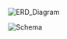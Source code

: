 ![ERD_Diagram](https://user-images.githubusercontent.com/83420413/171068365-ff3e2794-c7ab-4625-98f8-6bc024be0f0d.PNG)



![Schema](https://user-images.githubusercontent.com/83420413/164560719-115cbf62-d37a-49d0-a15c-60ca7a58148e.jpg)
